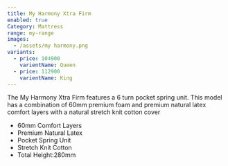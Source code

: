 ```yaml
---
title: My Harmony Xtra Firm
enabled: true
Category: Mattress
range: my-range
images:
  - /assets/my harmony.png
variants:
  - price: 104900
    varientName: Queen
  - price: 112900
    varientName: King
---
```

The My Harmony Xtra Firm features a 6 turn pocket spring unit.  This model has a combination of 60mm premium foam and premium natural latex comfort layers with a natural stretch knit cotton cover
* 60mm Comfort Layers
* Premium Natural Latex
* Pocket Spring Unit
* Stretch Knit Cotton
* Total Height:280mm